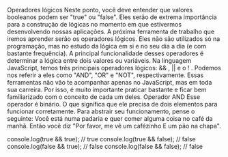 Operadores lógicos
Neste ponto, você deve entender que valores booleanos podem ser "true" ou "false". Eles serão de extrema importância para a construção de lógicas no momento em que estivermos desenvolvendo nossas aplicações. A próxima ferramenta de trabalho que iremos aprender serão os operadores lógicos. Eles não são utilizados só na programação, mas no estudo da lógica em si e no seu dia a dia (e com bastante frequência). A principal funcionalidade desses operadores é determinar a lógica entre dois valores ou variáveis.
Na linguagem JavaScript, temos três principais operadores lógicos: && , || e o ! . Podemos nos referir a eles como "AND", "OR" e "NOT", respectivamente.
Essas ferramentas não vão te acompanhar apenas no JavaScript, mas em toda sua carreira. Por isso, é muito importante praticar bastante e ficar bem familiarizado com o conceito de cada um deles.
Operador AND
Esse operador é binário. O que significa que ele precisa de dois elementos para funcionar corretamente.
Para abstrair seu funcionamento, pense o seguinte: Você está numa padaria e quer comer alguma coisa no café da manhã. Então você diz "Por favor, me vê um cafézinho E um pão na chapa".

console.log(true && true); // true
console.log(true && false); // false
console.log(false && true); // false
console.log(false && false); // false
